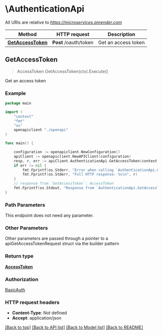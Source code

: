 # \AuthenticationApi

All URIs are relative to *https://microservices.onrender.com*

Method | HTTP request | Description
------------- | ------------- | -------------
[**GetAccessToken**](AuthenticationApi.md#GetAccessToken) | **Post** /oauth/token | Get an access token



## GetAccessToken

> AccessToken GetAccessToken(ctx).Execute()

Get an access token

### Example

```go
package main

import (
    "context"
    "fmt"
    "os"
    openapiclient "./openapi"
)

func main() {

    configuration := openapiclient.NewConfiguration()
    apiClient := openapiclient.NewAPIClient(configuration)
    resp, r, err := apiClient.AuthenticationApi.GetAccessToken(context.Background()).Execute()
    if err != nil {
        fmt.Fprintf(os.Stderr, "Error when calling `AuthenticationApi.GetAccessToken``: %v\n", err)
        fmt.Fprintf(os.Stderr, "Full HTTP response: %v\n", r)
    }
    // response from `GetAccessToken`: AccessToken
    fmt.Fprintf(os.Stdout, "Response from `AuthenticationApi.GetAccessToken`: %v\n", resp)
}
```

### Path Parameters

This endpoint does not need any parameter.

### Other Parameters

Other parameters are passed through a pointer to a apiGetAccessTokenRequest struct via the builder pattern


### Return type

[**AccessToken**](AccessToken.md)

### Authorization

[BasicAuth](../README.md#BasicAuth)

### HTTP request headers

- **Content-Type**: Not defined
- **Accept**: application/json

[[Back to top]](#) [[Back to API list]](../README.md#documentation-for-api-endpoints)
[[Back to Model list]](../README.md#documentation-for-models)
[[Back to README]](../README.md)

